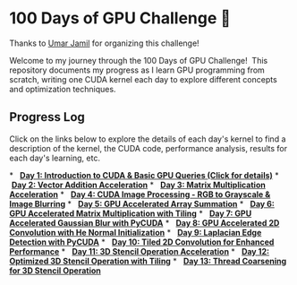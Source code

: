 # 100 Days of GPU Challenge 🚀

Thanks to [Umar Jamil](https://github.com/hkproj/100-days-of-gpu) for organizing this challenge!

Welcome to my journey through the 100 Days of GPU Challenge!  This repository documents my progress as I learn GPU programming from scratch, writing one CUDA kernel each day to explore different concepts and optimization techniques.

## Progress Log

Click on the links below to explore the details of each day's kernel to find a description of the kernel, the CUDA code, performance analysis, results for each day's learning, etc.

*   **[Day 1: Introduction to CUDA & Basic GPU Queries (Click for details)](./day1)**
*   **[Day 2: Vector Addition Acceleration](./day2)**
*   **[Day 3: Matrix Multiplication Acceleration](./day3)**
*   **[Day 4: CUDA Image Processing - RGB to Grayscale & Image Blurring](./day4)**
*   **[Day 5: GPU Accelerated Array Summation](./day5)**
*   **[Day 6: GPU Accelerated Matrix Multiplication with Tiling](./day6)**
*   **[Day 7: GPU Accelerated Gaussian Blur with PyCUDA](./day7)**
*   **[Day 8: GPU Accelerated 2D Convolution with He Normal Initialization](./day8)**
*   **[Day 9: Laplacian Edge Detection with PyCUDA](./day9)**
*   **[Day 10: Tiled 2D Convolution for Enhanced Performance](./day10)**
*   **[Day 11: 3D Stencil Operation Acceleration](./day11)**
*   **[Day 12: Optimized 3D Stencil Operation with Tiling](./day12)**
*   **[Day 13: Thread Coarsening for 3D Stencil Operation](./day13)**
